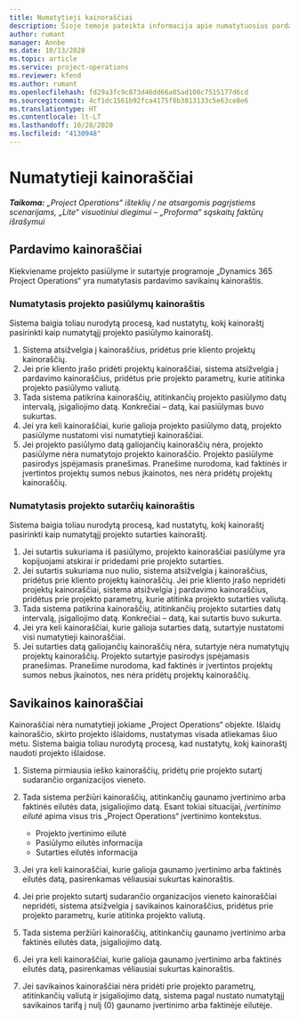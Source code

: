 ```yaml
---
title: Numatytieji kainoraščiai
description: Šioje temoje pateikta informacija apie numatytuosius pardavimo ir savikainos kainoraščius programoje „Project Operations“.
author: rumant
manager: Annbe
ms.date: 10/13/2020
ms.topic: article
ms.service: project-operations
ms.reviewer: kfend
ms.author: rumant
ms.openlocfilehash: fd29a3fc9c873d46dd66a05ad100c7515177d6cd
ms.sourcegitcommit: 4cf1dc1561b92fca4175f0b3813133c5e63ce8e6
ms.translationtype: HT
ms.contentlocale: lt-LT
ms.lasthandoff: 10/28/2020
ms.locfileid: "4130948"
---
```

# <a name="default-price-lists"></a>Numatytieji kainoraščiai

_**Taikoma:** „Project Operations“ išteklių / ne atsargomis pagrįstiems scenarijams, „Lite“ visuotiniui diegimui – „Proforma“ sąskaitų faktūrų išrašymui_

## <a name="sales-price-lists"></a>Pardavimo kainoraščiai

Kiekviename projekto pasiūlyme ir sutartyje programoje „Dynamics 365 Project Operations“ yra numatytasis pardavimo savikainų kainoraštis. 

### <a name="price-list-default-on-project-quotes"></a>Numatytasis projekto pasiūlymų kainoraštis
Sistema baigia toliau nurodytą procesą, kad nustatytų, kokį kainoraštį pasirinkti kaip numatytąjį projekto pasiūlymo kainoraštį.

1. Sistema atsižvelgia į kainoraščius, pridėtus prie kliento projektų kainoraščių. 
2. Jei prie kliento įrašo pridėti projektų kainoraščiai, sistema atsižvelgia į pardavimo kainoraščius, pridėtus prie projekto parametrų, kurie atitinka projekto pasiūlymo valiutą.
3. Tada sistema patikrina kainoraščių, atitinkančių projekto pasiūlymo datų intervalą, įsigaliojimo datą. Konkrečiai – datą, kai pasiūlymas buvo sukurtas.
4. Jei yra keli kainoraščiai, kurie galioja projekto pasiūlymo datą, projekto pasiūlyme nustatomi visi numatytieji kainoraščiai.
5. Jei projekto pasiūlymo datą galiojančių kainoraščių nėra, projekto pasiūlyme nėra numatytojo projekto kainoraščio. Projekto pasiūlyme pasirodys įspėjamasis pranešimas. Pranešime nurodoma, kad faktinės ir įvertintos projektų sumos nebus įkainotos, nes nėra pridėtų projektų kainoraščių.

### <a name="price-list-default-on-project-contracts"></a>Numatytasis projekto sutarčių kainoraštis 
Sistema baigia toliau nurodytą procesą, kad nustatytų, kokį kainoraštį pasirinkti kaip numatytąjį projekto sutarties kainoraštį.

1. Jei sutartis sukuriama iš pasiūlymo, projekto kainoraščiai pasiūlyme yra kopijuojami atskirai ir pridedami prie projekto sutarties.
2. Jei sutartis sukuriama nuo nulio, sistema atsižvelgia į kainoraščius, pridėtus prie kliento projektų kainoraščių. Jei prie kliento įrašo nepridėti projektų kainoraščiai, sistema atsižvelgia į pardavimo kainoraščius, pridėtus prie projekto parametrų, kurie atitinka projekto sutarties valiutą.
4. Tada sistema patikrina kainoraščių, atitinkančių projekto sutarties datų intervalą, įsigaliojimo datą. Konkrečiai – datą, kai sutartis buvo sukurta.
5. Jei yra keli kainoraščiai, kurie galioja sutarties datą, sutartyje nustatomi visi numatytieji kainoraščiai.
6. Jei sutarties datą galiojančių kainoraščių nėra, sutartyje nėra numatytųjų projektų kainoraščių. Projekto sutartyje pasirodys įspėjamasis pranešimas. Pranešime nurodoma, kad faktinės ir įvertintos projektų sumos nebus įkainotos, nes nėra pridėtų projektų kainoraščių.

## <a name="cost-price-lists"></a>Savikainos kainoraščiai

Kainoraščiai nėra numatytieji jokiame „Project Operations“ objekte. Išlaidų kainoraščio, skirto projekto išlaidoms, nustatymas visada atliekamas šiuo metu. Sistema baigia toliau nurodytą procesą, kad nustatytų, kokį kainoraštį naudoti projekto išlaidose.

1. Sistema pirmiausia ieško kainoraščių, pridėtų prie projekto sutartį sudarančio organizacijos vieneto.
2. Tada sistema peržiūri kainoraščių, atitinkančių gaunamo įvertinimo arba faktinės eilutės data, įsigaliojimo datą. Esant tokiai situacijai, *įvertinimo eilutė* apima visus tris „Project Operations“ įvertinimo kontekstus.

    - Projekto įvertinimo eilutė
    - Pasiūlymo eilutės informacija
    - Sutarties eilutės informacija
  
3. Jei yra keli kainoraščiai, kurie galioja gaunamo įvertinimo arba faktinės eilutės datą, pasirenkamas vėliausiai sukurtas kainoraštis.
4. Jei prie projekto sutartį sudarančio organizacijos vieneto kainoraščiai nepridėti, sistema atsižvelgia į savikainos kainoraščius, pridėtus prie projekto parametrų, kurie atitinka projekto valiutą.
5. Tada sistema peržiūri kainoraščių, atitinkančių gaunamo įvertinimo arba faktinės eilutės data, įsigaliojimo datą. 
6. Jei yra keli kainoraščiai, kurie galioja gaunamo įvertinimo arba faktinės eilutės datą, pasirenkamas vėliausiai sukurtas kainoraštis.
7. Jei savikainos kainoraščiai nėra pridėti prie projekto parametrų, atitinkančių valiutą ir įsigaliojimo datą, sistema pagal nustato numatytąjį savikainos tarifą į nulį (0) gaunamo įvertinimo arba faktinėje eilutėje.
